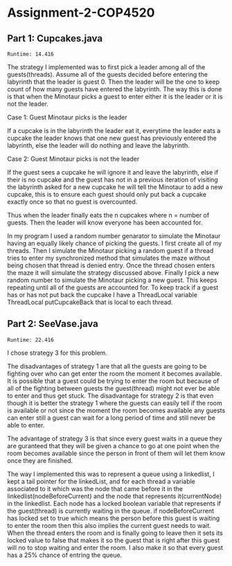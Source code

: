 # Assignment-2-COP4520

## Part 1: Cupcakes.java

```
Runtime: 14.416
```

The strategy I implemented was to first pick a leader among all of the guests(threads). Assume all of the guests decided before entering the labyrinth that the leader
is guest 0. Then the leader will be the one to keep count of how many guests have entered the labyrinth. The way this is done is that when the Minotaur picks a guest to enter either it is the leader or it is not the leader.  

Case 1: Guest Minotaur picks is the leader  

If a cupcake is in the labyrinth the leader eat it, everytime the leader eats a cupcake the leader knows that one new guest has previously entered the labyrinth, else the leader will do nothing and leave the labyrinth.  

Case 2: Guest Minotaur picks is not the leader  

If the guest sees a cupcake he will ignore it and leave the labyrinth, else if their is no cupcake and the guest has not in a previous iteration of visiting the labyrinth asked for a new cupcake he will tell the Minotaur to add a new cupcake, this is to ensure each guest should only put back a cupcake exactly once so that no guest is overcounted.   

Thus when the leader finally eats the n cupcakes where n = number of guests. Then the leader will know everyone has been accounted for.  

In my program I used a random number genarator to simulate the Minotaur having an equally likely chance of picking the guests. I first create all of my threads. Then I simulate the Minotaur picking a random guest if a thread tries to enter my synchronized method that simulates the maze without being chosen that thread is denied entry. Once the thread chosen enters the maze it will simulate the strategy discussed above. Finally I pick a new random number to simulate the Minotaur picking a new guest. This keeps repeating until all of the guests are accounted for. To keep track if a guest has or has not put back the cupcake I have a ThreadLocal variable ThreadLocal<Boolean> putCupcakeBack that is local to each thread.
 
 
## Part 2: SeeVase.java

```
Runtime: 22.416
```

I chose strategy 3 for this problem.   
 
 The disadvantages of strategy 1 are that all the guests are going to be fighting over who can get enter the room the moment it becomes available. It is possible that a guest could be trying to enter the room but because of all of the fighting between guests the guest(thread) might not ever be able to enter and thus get stuck. The disadvantage for strategy 2 is that even though it is better the strategy 1 where the guests can easily tell if the room is available or not since the moment the room becomes available any guests can enter still a guest can wait for a long period of time and still never be able to enter. 
 
 The advantage of strategy 3 is that since every guest waits in a queue they are guranteed that they will be given a chance to go at one point when the room becomes available since the person in front of them will let them know once they are finished.
 
 The way I implemented this was to represent a queue using a linkedlist, I kept a tail pointer for the linkedList, and for each thread a variable associated to it which was the node that came before it in the linkedlist(nodeBeforeCurrent) and the node that represents it(currentNode) in the linkedlist. Each node has a locked boolean variable that represents if the guest(thread) is currently waiting in the queue. if nodeBeforeCurrent has locked set to true which means the person before this guest is waiting to enter the room then this also implies the current guest needs to wait. When the thread enters the room and is finally going to leave then it sets its locked value to false that makes it so the guest that is right after this guest will no to stop waiting and enter the room. I also make it so that every guest has a 25% chance of entring the queue.
 
